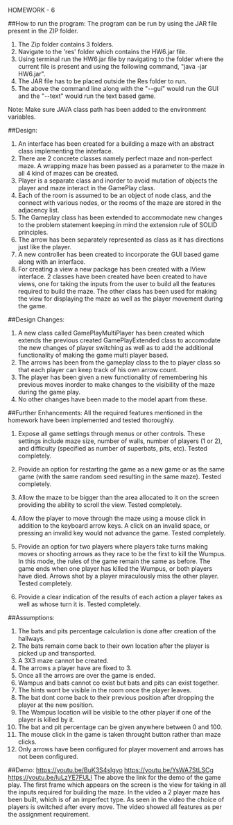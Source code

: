 HOMEWORK - 6

##How to run the program:
The program can be run by using the JAR file present in the ZIP folder.
1. The Zip folder contains 3 folders. 
2. Navigate to the 'res' folder which contains the HW6.jar file.
3. Using terminal run the HW6.jar file by navigating to the folder where the current file is present
 and using the following command, "java -jar HW6.jar".
4. The JAR file has to be placed outside the Res folder to run.
5. The above the command line along with the "--gui" would run the GUI and the "--text" would run
the text based game.

Note: Make sure JAVA class path has been added to the environment variables.

##Design:
1. An interface has been created for a building a maze with an abstract class implementing the 
interface.
2. There are 2 concrete classes namely perfect maze and non-perfect maze. A wrapping maze has been
 passed as a parameter to the maze in all 4 kind of mazes can be created.
3. Player is a separate class and inorder to avoid mutation of objects the player and maze interact 
in the GamePlay class. 
4. Each of the room is assumed to be an object of node class, and the connect with various nodes, 
or the rooms of the maze are stored in the adjacency list.
5. The Gameplay class has been extended to accommodate new changes to the problem statement keeping
in mind the extension rule of SOLID principles.
6. The arrow has been separately represented as class as it has directions just like the player.
8. A new controller has been created to incorporate the GUI based game along with an interface.
9. For creating a view a new package has been created with a IView interface. 2 classes have been 
created have been created to have views, one for taking the inputs from the user to build all the
features required to build the maze. The other class has been used for making the view for displaying 
the maze as well as the player movement during the game.


##Design Changes:
1. A new class called GamePlayMultiPlayer has been created which extends the previous created 
GamePlayExtended class to accomodate the new changes of player switching as well as to add the 
additional functionality of making the game multi player based.
2. The arrows has been from the gameplay class to the to player class so that each player can 
keep track of his own arrow count.
3. The player has been given a new functionality of remembering his previous moves inorder to
make changes to the visibility of the maze during the game play.
7. No other changes have been made to the model apart from these. 

##Further Enhancements:
All the required features mentioned in the homework have been implemented and tested thoroughly.

1. Expose all game settings through menus or other controls. These settings include maze size,
 number of walls, number of players (1 or 2), and difficulty (specified as number of superbats, 
 pits, etc). Tested completely.

2. Provide an option for restarting the game as a new game or as the same game (with the same random
 seed resulting in the same maze). Tested completely.

3. Allow the maze to be bigger than the area allocated to it on the screen providing the ability to 
scroll the view. Tested completely.

4. Allow the player to move through the maze using a mouse click in addition to the keyboard arrow 
keys. A click on an invalid space, or pressing an invalid key would not advance the game.
Tested completely.

5. Provide an option for two players where players take turns making moves or shooting arrows as 
they race to be the first to kill the Wumpus. In this mode, the rules of the game remain the same
 as before. The game ends when one player has killed the Wumpus, or both players have died. 
 Arrows shot by a player miraculously miss the other player. 
 Tested completely.

6. Provide a clear indication of the results of each action a player takes as well as whose turn it
 is.
 Tested completely.

##Assumptions:
1. The bats and pits percentage calculation is done after creation of the hallways.
2. The bats remain come back to their own location after the player is picked up and transported.
3. A 3X3 maze cannot be created.
4. The arrows a player have are fixed to 3.
5. Once all the arrows are over the game is ended.
6. Wampus and bats cannot co exist but bats and pits can exist together.
7. The hints wont be visible in the room once the player leaves.
8. The bat dont come back to their previous position after dropping the player at the new position.
9. The Wampus location will be visible to the other player if one of the player is killed by it.
10. The bat and pit percentage can be given anywhere between 0 and 100. 
11. The mouse click in the game is taken throught button rather than maze clicks. 
12. Only arrows have been configured for player movement and arrows has not been configured.

##Demo:
https://youtu.be/BuK3S4sIgyo
https://youtu.be/YsWA7StLSCg
https://youtu.be/luLzYE7FULI
The above the link for the demo of the game play. The first frame which appears on the screen is the view 
for taking in all the inputs required for building the maze. In the video a 2 player maze has been built,
which is of an imperfect type.
As seen in the video the choice of players is switched after every move. The video showed all features 
as per the assignment requirement.
